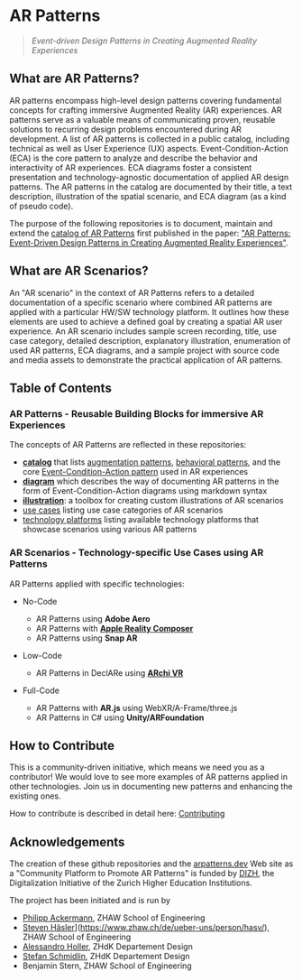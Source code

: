 # AR Patterns

> *Event-driven Design Patterns in Creating Augmented Reality Experiences*

## What are AR Patterns?
AR patterns encompass high-level design patterns covering fundamental concepts for crafting immersive Augmented Reality (AR) experiences. AR patterns serve as a valuable means of communicating proven, reusable solutions to recurring design problems encountered during AR development. A list of AR patterns is collected in a public catalog, including technical as well as User Experience (UX) aspects. Event-Condition-Action (ECA) is the core pattern to analyze and describe the behavior and interactivity of AR experiences. ECA diagrams foster a consistent presentation and technology-agnostic documentation of applied AR design patterns. The AR patterns in the catalog are documented by their title, a text description, illustration of the spatial scenario, and ECA diagram (as a kind of pseudo code). 

The purpose of the following repositories is to document, maintain and extend the [catalog of AR Patterns](https://github.com/ARpatterns/catalog) first published in the paper: ["AR Patterns: Event-Driven Design Patterns in Creating Augmented Reality Experiences"](https://link.springer.com/chapter/10.1007/978-3-031-48495-7_6).

## What are AR Scenarios?
An "AR scenario" in the context of AR Patterns refers to a detailed documentation of a specific scenario where combined AR patterns are applied with a particular HW/SW technology platform. It outlines how these elements are used to achieve a defined goal by creating a spatial AR user experience. An AR scenario includes sample screen recording, title, use case category, detailed description, explanatory illustration, enumeration of used AR patterns, ECA diagrams, and a sample project with source code and media assets to demonstrate the practical application of AR patterns.


## Table of Contents

### AR Patterns - Reusable Building Blocks for immersive AR Experiences
The concepts of AR Patterns are reflected in these repositories:
* [**catalog**](https://github.com/ARpatterns/catalog/) that lists [augmentation patterns](https://github.com/ARpatterns/catalog/#augmentation-patterns), [behavioral patterns](https://github.com/ARpatterns/catalog/#behavioral-patterns), and the core [Event-Condition-Action pattern](https://github.com/ARpatterns/catalog/#event-condition-action-pattern) used in AR experiences
* [**diagram**](https://github.com/ARpatterns/diagram/) which describes the way of documenting AR patterns in the form of Event-Condition-Action diagrams using markdown syntax
* [**illustration**](https://github.com/ARpatterns/Illustrations/): a toolbox for creating custom illustrations of AR scenarios
* [use cases](https://github.com/ARpatterns/catalog/blob/main/usecases.md) listing use case categories of AR scenarios
* [technology platforms](https://github.com/ARpatterns/catalog/blob/main/platforms.md) listing available technology platforms that showcase scenarios using various AR patterns 

<!--* [landingpage](https://github.com/ARpatterns/landingpage/) which is the Web page hosted at [arpatterns.dev](https://arpatterns.dev)  -->

### AR Scenarios - Technology-specific Use Cases using AR Patterns
AR Patterns applied with specific technologies:
* No-Code
  * AR Patterns using **Adobe Aero**
  * AR Patterns with [**Apple Reality Composer**](https://github.com/ARpatterns/AppleRealityComposer/)
  * AR Patterns using **Snap AR**

* Low-Code
  * AR Patterns in DeclARe using [**ARchi VR**](https://github.com/ARpatterns/declare/)
* Full-Code
  * AR Patterns with **AR.js** using WebXR/A-Frame/three.js
  * AR Patterns in C# using **Unity/ARFoundation**

## How to Contribute
This is a community-driven initiative, which means we need you as a contributor! We would love to see more examples of AR patterns applied in other technologies. Join us in documenting new patterns and enhancing the existing ones.

How to contribute is described in detail here: [Contributing](https://github.com/ARpatterns/catalog/blob/main/CONTRIBUTING.md)

## Acknowledgements
The creation of these github repositories and the [arpatterns.dev](https://arpatterns.dev) Web site as a "Community Platform to Promote AR Patterns" is funded by [DIZH](https://www.dizh.uzh.ch/en/), the Digitalization Initiative of the Zurich Higher Education Institutions. 

The project has been initiated and is run by
* [Philipp Ackermann](https://www.zhaw.ch/de/ueber-uns/person/acke/), ZHAW School of Engineering
* [Steven Häsler]([)](https://www.zhaw.ch/de/ueber-uns/person/hasv/), ZHAW School of Engineering
* [Alessandro Holler](https://www.zhdk.ch/person/alessandro-holler-184771), ZHdK Departement Design
* [Stefan Schmidlin](https://www.zhdk.ch/person/stefan-schmidlin-170111), ZHdK Departement Design
* Benjamin Stern, ZHAW School of Engineering

